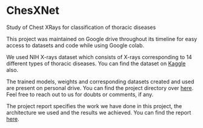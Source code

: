 # ChesXNet
Study of Chest XRays for classification of thoracic diseases

This project was maintained on Google drive throughout its timeline for easy access to datasets and code while using Google colab.

We used NIH X-rays dataset which consists of X-rays corresponding to 14 different types of thoracic diseases. You can find the dataset on [Kaggle](https://www.kaggle.com/nih-chest-xrays/data) also.

The trained models, weights and corresponding datasets created and used are present on personal drive. 
You can find the project directory over [here](https://drive.google.com/drive/folders/1yRNl7BVBZkmMXmT9fG_nPm0hIBw2x940?usp=sharing). Feel free to reach out to us for doubts or comments, if any.

The project report specifies the work we have done in this project, the architecture we used and the results we achieved. 
You can find the report [here](Project_Report.pdf).
